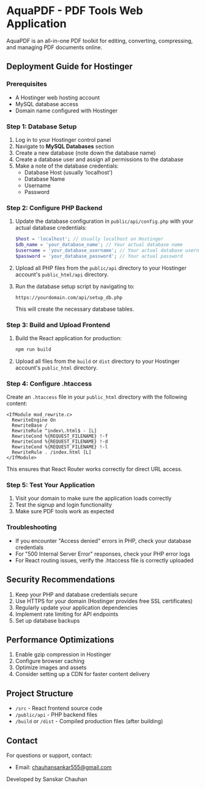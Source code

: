 
# AquaPDF - PDF Tools Web Application

AquaPDF is an all-in-one PDF toolkit for editing, converting, compressing, and managing PDF documents online.

## Deployment Guide for Hostinger

### Prerequisites

- A Hostinger web hosting account
- MySQL database access
- Domain name configured with Hostinger

### Step 1: Database Setup

1. Log in to your Hostinger control panel
2. Navigate to **MySQL Databases** section
3. Create a new database (note down the database name)
4. Create a database user and assign all permissions to the database
5. Make a note of the database credentials:
   - Database Host (usually 'localhost')
   - Database Name
   - Username
   - Password

### Step 2: Configure PHP Backend

1. Update the database configuration in `public/api/config.php` with your actual database credentials:
   ```php
   $host = 'localhost'; // Usually localhost on Hostinger
   $db_name = 'your_database_name'; // Your actual database name
   $username = 'your_database_username'; // Your actual database username
   $password = 'your_database_password'; // Your actual password
   ```

2. Upload all PHP files from the `public/api` directory to your Hostinger account's `public_html/api` directory.

3. Run the database setup script by navigating to:
   ```
   https://yourdomain.com/api/setup_db.php
   ```
   This will create the necessary database tables.

### Step 3: Build and Upload Frontend

1. Build the React application for production:
   ```bash
   npm run build
   ```

2. Upload all files from the `build` or `dist` directory to your Hostinger account's `public_html` directory.

### Step 4: Configure .htaccess

Create an `.htaccess` file in your `public_html` directory with the following content:

```
<IfModule mod_rewrite.c>
  RewriteEngine On
  RewriteBase /
  RewriteRule ^index\.html$ - [L]
  RewriteCond %{REQUEST_FILENAME} !-f
  RewriteCond %{REQUEST_FILENAME} !-d
  RewriteCond %{REQUEST_FILENAME} !-l
  RewriteRule . /index.html [L]
</IfModule>
```

This ensures that React Router works correctly for direct URL access.

### Step 5: Test Your Application

1. Visit your domain to make sure the application loads correctly
2. Test the signup and login functionality
3. Make sure PDF tools work as expected

### Troubleshooting

- If you encounter "Access denied" errors in PHP, check your database credentials
- For "500 Internal Server Error" responses, check your PHP error logs
- For React routing issues, verify the .htaccess file is correctly uploaded

## Security Recommendations

1. Keep your PHP and database credentials secure
2. Use HTTPS for your domain (Hostinger provides free SSL certificates)
3. Regularly update your application dependencies
4. Implement rate limiting for API endpoints
5. Set up database backups

## Performance Optimizations

1. Enable gzip compression in Hostinger
2. Configure browser caching
3. Optimize images and assets
4. Consider setting up a CDN for faster content delivery

## Project Structure

- `/src` - React frontend source code
- `/public/api` - PHP backend files
- `/build` or `/dist` - Compiled production files (after building)

## Contact

For questions or support, contact:
- Email: chauhansankar555@gmail.com

Developed by Sanskar Chauhan
